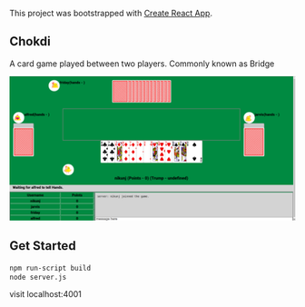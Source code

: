 This project was bootstrapped with [Create React App](https://github.com/facebook/create-react-app).

## Chokdi

A card game played between two players. Commonly known as Bridge

![Chokdi](https://github.com/nkg447/chokdi/raw/master/screenshot/chokdi-screenshot1.jpg)

## Get Started

```
npm run-script build
node server.js
```
visit localhost:4001